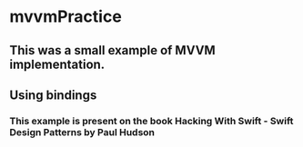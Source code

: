 # mvvmPractice
## This was a small example of MVVM implementation. 
## Using bindings
### This example is present on the book Hacking With Swift - Swift Design Patterns by Paul Hudson
